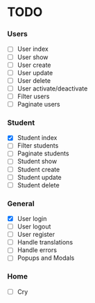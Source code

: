 # TODO

### Users

- [ ] User index
- [ ] User show
- [ ] User create
- [ ] User update
- [ ] User delete
- [ ] User activate/deactivate
- [ ] Filter users
- [ ] Paginate users

### Student

- [x] Student index
- [ ] Filter students
- [ ] Paginate students
- [ ] Student show
- [ ] Student create
- [ ] Student update
- [ ] Student delete

### General

- [x] User login
- [ ] User logout
- [ ] User register
- [ ] Handle translations
- [ ] Handle errors
- [ ] Popups and Modals

### Home

- [ ] Cry
